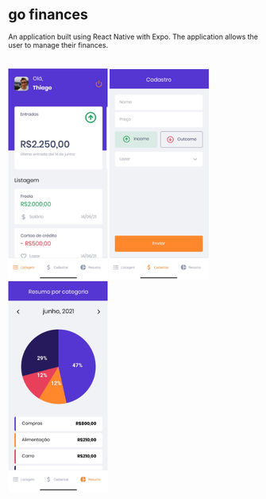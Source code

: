 # go finances
An application built using React Native with Expo. The application allows the user to manage their finances.
#
<img src="https://github.com/euthribeiro/gofinances/blob/master/public/dashboard.jpg" width="200">
<img src="https://github.com/euthribeiro/gofinances/blob/master/public/register.jpg" width="200">
<img src="https://github.com/euthribeiro/gofinances/blob/master/public/resume.jpg" width="200">

